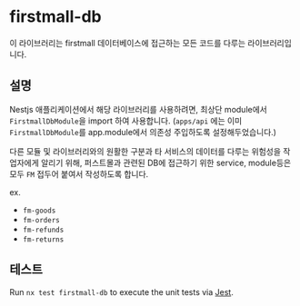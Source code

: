# firstmall-db

이 라이브러리는 firstmall 데이터베이스에 접근하는 모든 코드를 다루는 라이브러리입니다.

## 설명

Nestjs 애플리케이션에서 해당 라이브러리를 사용하려면, 최상단 module에서 `FirstmallDbModule`을 import 하여 사용합니다. (`apps/api` 에는 이미 `FirstmallDbModule`를 app.module에서 의존성 주입하도록 설정해두었습니다.)

다른 모듈 및 라이브러리와의 원활한 구분과 타 서비스의 데이터를 다루는 위험성을 작업자에게 알리기 위해, 퍼스트몰과 관련된 DB에 접근하기 위한 service, module등은 모두 `FM` 접두어 붙여서 작성하도록 합니다.

ex.

- `fm-goods`
- `fm-orders`
- `fm-refunds`
- `fm-returns`

## 테스트

Run `nx test firstmall-db` to execute the unit tests via [Jest](https://jestjs.io).
